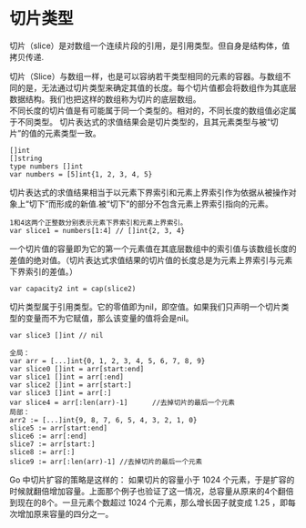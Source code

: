# 切片类型

切片（slice）是对数组一个连续片段的引用，是引用类型。但自身是结构体，值拷贝传递.

切片（Slice）与数组一样，也是可以容纳若干类型相同的元素的容器。与数组不同的是，无法通过切片类型来确定其值的长度。每个切片值都会将数组作为其底层数据结构。我们也把这样的数组称为切片的底层数组。  
不同长度的切片值是有可能属于同一个类型的。相对的，不同长度的数组值必定属于不同类型。
切片表达式的求值结果会是切片类型的，且其元素类型与被“切片”的值的元素类型一致。
```
[]int
[]string
type numbers []int 
var numbers = [5]int{1, 2, 3, 4, 5}
```

切片表达式的求值结果相当于以元素下界索引和元素上界索引作为依据从被操作对象上“切下”而形成的新值.被“切下”的部分不包含元素上界索引指向的元素。
```
1和4这两个正整数分别表示元素下界索引和元素上界索引。
var slice1 = numbers[1:4] // []int{2, 3, 4}
```
一个切片值的容量即为它的第一个元素值在其底层数组中的索引值与该数组长度的差值的绝对值。（切片表达式求值结果的切片值的长度总是为元素上界索引与元素下界索引的差值。）
```
var capacity2 int = cap(slice2)
```

切片类型属于引用类型。它的零值即为nil，即空值。如果我们只声明一个切片类型的变量而不为它赋值，那么该变量的值将会是nil。
```
var slice3 []int // nil
```

```
全局：
var arr = [...]int{0, 1, 2, 3, 4, 5, 6, 7, 8, 9}
var slice0 []int = arr[start:end] 
var slice1 []int = arr[:end]        
var slice2 []int = arr[start:]        
var slice3 []int = arr[:] 
var slice4 = arr[:len(arr)-1]      //去掉切片的最后一个元素
局部：
arr2 := [...]int{9, 8, 7, 6, 5, 4, 3, 2, 1, 0}
slice5 := arr[start:end]
slice6 := arr[:end]        
slice7 := arr[start:]     
slice8 := arr[:]  
slice9 := arr[:len(arr)-1] //去掉切片的最后一个元素
```

Go 中切片扩容的策略是这样的：
如果切片的容量小于 1024 个元素，于是扩容的时候就翻倍增加容量。上面那个例子也验证了这一情况，总容量从原来的4个翻倍到现在的8个。一旦元素个数超过 1024 个元素，那么增长因子就变成 1.25 ，即每次增加原来容量的四分之一。






















